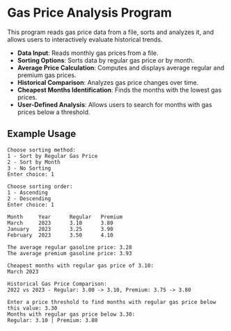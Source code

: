 # Gas Price Analysis Program

This program reads gas price data from a file, sorts and analyzes it, and allows users to interactively evaluate historical trends.

- **Data Input**: Reads monthly gas prices from a file.
- **Sorting Options**: Sorts data by regular gas price or by month.
- **Average Price Calculation**: Computes and displays average regular and premium gas prices.
- **Historical Comparison**: Analyzes gas price changes over time.
- **Cheapest Months Identification**: Finds the months with the lowest gas prices.
- **User-Defined Analysis**: Allows users to search for months with gas prices below a threshold.

## Example Usage
```
Choose sorting method:
1 - Sort by Regular Gas Price
2 - Sort by Month
3 - No Sorting
Enter choice: 1

Choose sorting order:
1 - Ascending
2 - Descending
Enter choice: 1

Month     Year      Regular   Premium    
March     2023      3.10      3.80      
January   2023      3.25      3.90      
February  2023      3.50      4.10      

The average regular gasoline price: 3.28
The average premium gasoline price: 3.93

Cheapest months with regular gas price of 3.10:
March 2023

Historical Gas Price Comparison:
2022 vs 2023 - Regular: 3.00 -> 3.10, Premium: 3.75 -> 3.80

Enter a price threshold to find months with regular gas price below this value: 3.30
Months with regular gas price below 3.30:
Regular: 3.10 | Premium: 3.80

```

